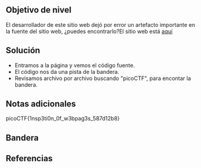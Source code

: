 ## Objetivo de nivel
El desarrollador de este sitio web dejó por error un artefacto importante en la fuente del sitio web, ¿puedes encontrarlo?El sitio web está [aquí](http://saturn.picoctf.net:65086/)

## Solución
- Entramos a la página y vemos el código fuente.
- El código nos da una pista de la bandera.
- Revisamos archivo por archivo buscando "picoCTF", para encontar la bandera.

## Notas adicionales
picoCTF{1nsp3ti0n_0f_w3bpag3s_587d12b8}

## Bandera


## Referencias

